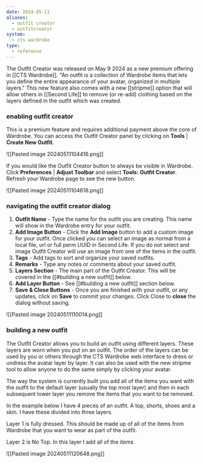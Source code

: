 ```yaml
---
date: 2024-05-11
aliases:
  - outfit creator
  - outfitcreator
system:
  - cts wardrobe
type:
  - reference
---
```

The Outfit Creator was released on May 9 2024 as a new premium offering in [[CTS Wardrobe]]. "An outfit is a collection of Wardrobe items that lets you define the entire appearance of your avatar, organized in multiple layers." This new feature also comes with a new [[stripme]] option that will allow others in [[Second Life]] to remove (or re-add) clothing based on the layers defined in the outfit which was created.

### enabling outfit creator

This is a premium feature and requires additional payment above the core of Wardrobe. You can access the Outfit Creator panel by clicking on **Tools** | **Create New Outfit**.

![[Pasted image 20240511104416.png]]

If you would like the Outfit Creator button to always be visible in Wardrobe. Click **Preferences** | **Adjust Toolbar** and select **Tools: Outfit Creator**. Refresh your Wardrobe page to see the new button.

![[Pasted image 20240511104618.png]]

### navigating the outfit creator dialog

1. **Outfit Name** - Type the name for the outfit you are creating. This name will show in the Wardrobe entry for your outfit.
2. **Add Image Button** - Click the **Add Image** button to add a custom image for your outfit. Once clicked you can select an image as normal from a local file, url or full perm UUID in Second Life. If you do not select and image Outfit Creator will use an image from one of the items in the outfit.
3. **Tags** - Add tags to sort and organize your saved outfits. 
4. **Remarks** - Type any notes or comments about your saved outfit.
5. **Layers Section** - The main part of the Outfit Creator. This will be covered in the [[#building a new outfit]] below.
6. **Add Layer Button** - See [[#building a new outfit]] section below.
7. **Save & Close Buttons** - Once you are finished with your outfit, or any updates, click on **Save** to commit your changes. Click Close to **close** the dialog without saving.

![[Pasted image 20240511110014.png]]

### building a new outfit

The Outfit Creator allows you to build an outfit using different layers. These layers are worn when you put on an outfit. The order of the layers can be used by you or others through the CTS Wardrobe web interface to dress or undress the avatar layer by layer. It can also be used with the new stripme tool to allow anyone to do the same simply by clicking your avatar.

The way the system is currently built you add all of the items you want with the outfit to the default layer (usually the top most layer) and then in each subsequent lower layer you remove the items that you want to be removed.

In the example below I have 4 pieces of an outfit. A top, shorts, shoes and a skin. I have these divided into three layers. 

Layer 1 is fully dressed. This should be made up of all of the items from Wardrobe that you want to wear as part of the outfit. 

Layer 2 is No Top. In this layer I add all of the items

![[Pasted image 20240511120648.png]]